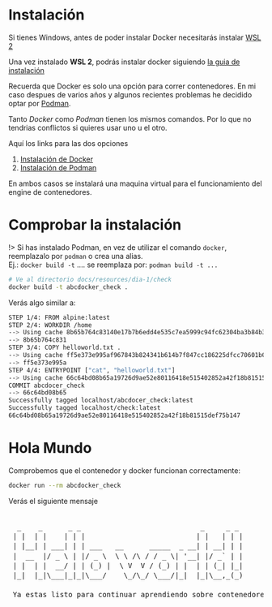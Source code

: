 # Instalación

Si tienes Windows, antes de poder instalar Docker necesitarás instalar [WSL 2](https://learn.microsoft.com/es-es/windows/wsl/install)

Una vez instalado **WSL 2**, podrás instalar docker siguiendo [la guia de instalación](https://docs.docker.com/desktop/install/windows-install/) 

Recuerda que Docker es solo una opción para correr contenedores. En mi caso despues de varios años y algunos recientes problemas he decidido optar por [Podman](https://podman.io/docs/installation).

Tanto *Docker* como *Podman* tienen los mismos comandos. Por lo que no tendrias conflictos si quieres usar uno u el otro.

Aquí los links para las dos opciones

1. [Instalación de Docker](https://docs.docker.com/engine/install/)
2. [Instalación de Podman](https://podman.io/docs/installation)

En ambos casos se instalará una maquina virtual para el funcionamiento del engine de contenedores.

# Comprobar la instalación

!> Si has instalado Podman, en vez de utilizar el comando `docker`, reemplazalo por `podman` o crea una alias.  
Ej.: `docker build -t` .... se reemplaza por: `podman build -t ...`

```sh
# Ve al directorio docs/resources/dia-1/check
docker build -t abcdocker_check .
```

Verás algo similar a:

```sh
STEP 1/4: FROM alpine:latest
STEP 2/4: WORKDIR /home
--> Using cache 8b65b764c83140e17b7b6edd4e535c7ea5999c94fc62304ba3b84b3f4a6d2e2e
--> 8b65b764c831
STEP 3/4: COPY helloworld.txt .
--> Using cache ff5e373e995af967843b824341b614b7f847cc186225dfcc70601b04d100f91c
--> ff5e373e995a
STEP 4/4: ENTRYPOINT ["cat", "helloworld.txt"]
--> Using cache 66c64bd08b65a19726d9ae52e80116418e515402852a42f18b81515def75b147
COMMIT abcdocer_check
--> 66c64bd08b65
Successfully tagged localhost/abcdocer_check:latest
Successfully tagged localhost/check:latest
66c64bd08b65a19726d9ae52e80116418e515402852a42f18b81515def75b147
```

# Hola Mundo

Comprobemos que el contenedor y docker funcionan correctamente:

```sh
docker run --rm abcdocker_check
```

Verás el siguiente mensaje


<pre style="line-height:1.2rem">

  _    _      _ _                            _     _ _
 | |  | |    | | |                          | |   | | |
 | |__| | ___| | | ___   __      _____  _ __| | __| | |
 |  __  |/ _ \ | |/ _ \  \ \ /\ / / _ \| '__| |/ _` | |
 | |  | |  __/ | | (_) |  \ V  V / (_) | |  | | (_| |_|
 |_|  |_|\___|_|_|\___/    \_/\_/ \___/|_|  |_|\__,_(_)

 Ya estas listo para continuar aprendiendo sobre contenedores!

</pre>

